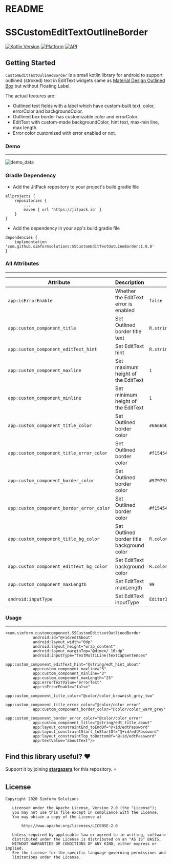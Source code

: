 # README #

# SSCustomEditTextOutlineBorder

[![Kotlin Version](https://img.shields.io/badge/Kotlin-v1.3.50-blue.svg)](https://kotlinlang.org)
[![Platform](https://img.shields.io/badge/Platform-Android-green.svg?style=flat)](https://www.android.com/)
[![API](https://img.shields.io/badge/API-21%2B-brightgreen.svg?style=flat)](https://android-arsenal.com/api?level=21)

Getting Started
------------------------
`CustomEditTextOulinedBorder` is a small kotlin library for android to support outlined (stroked) text in EditText widgets same as [Material Design Outlined Box](https://material.io/develop/android/components/text-input-layout/) but without Floating Label. 

The actual features are:

 * Outlined text fields with a label which have custom-built text, color, errorColor and backgroundColor.
 * Outlined box border has customizable color and errorColor.
 * EditText with custom-made backgroundColor, hint text, max-min line, max length.
 * Error color customized with error enabled or not.
 
### Demo
------------------------
 
![demo_data](https://github.com/simformsolutions/CustomEditTextOutLineBorder/blob/master/images/demo_new.gif)

### Gradle Dependency
* Add the JitPack repository to your project's build.gradle file

```
allprojects {
    repositories {
        ...
        maven { url 'https://jitpack.io' }
    }
}
```

* Add the dependency in your app's build.gradle file

```
dependencies {
	implementation 'com.github.simformsolutions:SSCustomEditTextOutLineBorder:1.0.8'
}
```

### All Attributes
------------------------

| Attribute | Description | Default |
| --- | --- | --- |
| `app:isErrorEnable` | Whether the EditText error is enabled | `false` |
| `app:custom_component_title` | Set Outlined border title text | `R.string.app_name` |
| `app:custom_component_editText_hint` | Set EditText hint | `R.string.app_name` |
| `app:custom_component_maxline` | Set maximum height of the EditText | `1` |
| `app:custom_component_minline` | Set minimum height of the EditText | `1` |
| `app:custom_component_title_color` | Set Outlined border color | `#666666` |
| `app:custom_component_title_error_color` | Set Outlined border color | `#f15454` |
| `app:custom_component_border_color` | Set Outlined border color | `#979797` |
| `app:custom_component_border_error_color` | Set Outlined border color | `#f15454` |
| `app:custom_component_title_bg_color` | Set Outlined border title background color | `R.color.colorPrimary` |
| `app:custom_component_editText_bg_color` | Set EditText background color | `R.color.colorPrimary` |
| `app:custom_component_maxLength` | Set EditText maxLength | `99` |
| `android:inputType` | Set EditText inputType | `EditorInfo.TYPE_TEXT_VARIATION_NORMAL` |

### Usage
------------------------

```
<com.simform.customcomponent.SSCustomEdittextOutlinedBorder
            android:id="@+id/edtAbout"
            android:layout_width="0dp"
            android:layout_height="wrap_content"
            android:layout_marginTop="@dimen/_10sdp"
            android:inputType="textMultiLine|textCapSentences"
            app:custom_component_editText_hint="@string/edt_hint_about"
            app:custom_component_maxline="3"
            app:custom_component_minline="3"
            app:custom_component_maxLength="25"
            app:errorTextValue="errorText"
            app:isErrorEnable="false"
            app:custom_component_title_color="@color/color_brownish_grey_two"
            app:custom_component_title_error_color="@color/color_error"
            app:custom_component_border_color="@color/color_warm_grey"
            app:custom_component_border_error_color="@color/color_error"
            app:custom_component_title="@string/edt_title_about"
            app:layout_constraintEnd_toEndOf="@+id/edtPassword"
            app:layout_constraintStart_toStartOf="@+id/edtPassword"
            app:layout_constraintTop_toBottomOf="@+id/edtPassword"
            app:textValue="aboutText"/>
```

## Find this library useful? :heart:
Support it by joining __[stargazers](https://github.com/simformsolutions/SSCustomEditTextOutLineBorder/stargazers)__ for this repository. :star:

## License

```
Copyright 2020 Simform Solutions

   Licensed under the Apache License, Version 2.0 (the "License");
   you may not use this file except in compliance with the License.
   You may obtain a copy of the License at

       http://www.apache.org/licenses/LICENSE-2.0

   Unless required by applicable law or agreed to in writing, software
   distributed under the License is distributed on an "AS IS" BASIS,
   WITHOUT WARRANTIES OR CONDITIONS OF ANY KIND, either express or implied.
   See the License for the specific language governing permissions and
   limitations under the License.
```

